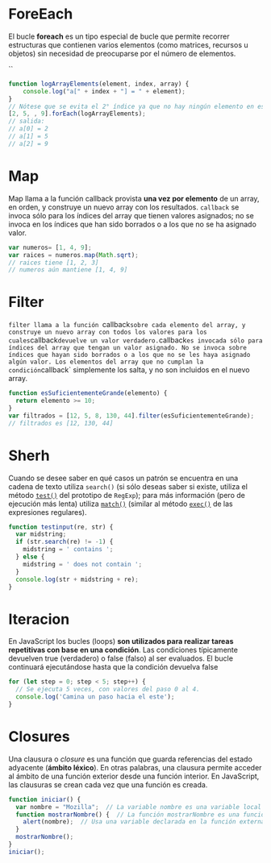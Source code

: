# ForeEach

El bucle **foreach** es un tipo especial de bucle que permite recorrer estructuras que contienen varios elementos (como matrices, recursos u objetos) sin necesidad de preocuparse por el número de elementos.

``

```javascript
function logArrayElements(element, index, array) {
    console.log("a[" + index + "] = " + element);
}
// Nótese que se evita el 2° índice ya que no hay ningún elemento en esa posición del array
[2, 5, , 9].forEach(logArrayElements);
// salida:
// a[0] = 2
// a[1] = 5
// a[2] = 9
```

# Map

Map llama a la función callback provista **una vez por elemento** de un array, en orden, y construye un nuevo array con los resultados. `callback` se invoca sólo para los índices del array que tienen valores asignados; no se invoca en los índices que han sido borrados o a los que no se ha asignado valor.

```javascript
var numeros= [1, 4, 9];
var raices = numeros.map(Math.sqrt);
// raices tiene [1, 2, 3]
// numeros aún mantiene [1, 4, 9]
```

# Filter

`filter llama a la función `callback` sobre cada elemento del array, y construye un nuevo array con todos los valores para los cuales `callback` devuelve un valor verdadero. `callback` es invocada sólo para índices del array que tengan un valor asignado. No se invoca sobre índices que hayan sido borrados o a los que no se les haya asignado algún valor. Los elementos del array que no cumplan la condición `callback` simplemente los salta, y no son incluidos en el nuevo array.



```javascript
function esSuficientementeGrande(elemento) {
  return elemento >= 10;
}
var filtrados = [12, 5, 8, 130, 44].filter(esSuficientementeGrande);
// filtrados es [12, 130, 44]
```

# Sherh

Cuando se desee saber en qué casos un patrón se encuentra en una cadena de texto utiliza `search()` (si sólo deseas saber si existe, utiliza el método [`test()`](https://developer.mozilla.org/es/docs/Web/JavaScript/Reference/Global_Objects/RegExp/test) del prototipo de `RegExp`); para más información (pero de ejecución más lenta) utiliza [`match()`](https://developer.mozilla.org/es/docs/Web/JavaScript/Reference/Global_Objects/String/match) (similar al método [`exec()`](https://developer.mozilla.org/es/docs/Web/JavaScript/Reference/Global_Objects/RegExp/exec) de las expresiones regulares).



```javascript
function testinput(re, str) {
  var midstring;
  if (str.search(re) != -1) {
    midstring = ' contains ';
  } else {
    midstring = ' does not contain ';
  }
  console.log(str + midstring + re);
}
```

# Iteracion

En JavaScript los bucles (loops) **son utilizados para realizar tareas repetitivas con base en una condición**. Las condiciones típicamente devuelven true (verdadero) o false (falso) al ser evaluados. El bucle continuará ejecutándose hasta que la condición devuelva false



```javascript
for (let step = 0; step < 5; step++) {
  // Se ejecuta 5 veces, con valores del paso 0 al 4.
  console.log('Camina un paso hacia el este');
}
```

# Closures

Una clausura o *closure* es una función que guarda referencias del estado adyacente (**ámbito léxico**). En otras palabras, una clausura permite acceder al ámbito de una función exterior desde una función interior. En JavaScript, las clausuras se crean cada vez que una función es creada.



```javascript
function iniciar() {
  var nombre = "Mozilla";  // La variable nombre es una variable local creada por iniciar.
  function mostrarNombre() {  // La función mostrarNombre es una función interna, una clausura.
    alert(nombre);  // Usa una variable declarada en la función externa.
  }
  mostrarNombre();
}
iniciar();
```

